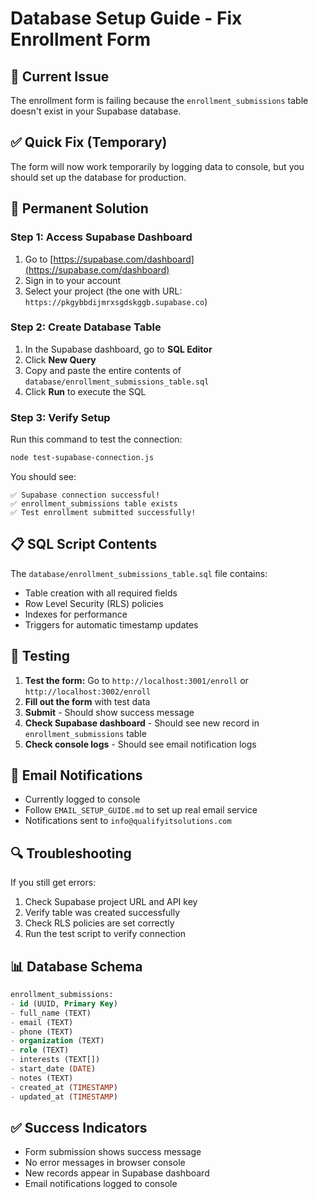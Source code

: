 # Database Setup Guide - Fix Enrollment Form

## 🚨 Current Issue
The enrollment form is failing because the `enrollment_submissions` table doesn't exist in your Supabase database.

## ✅ Quick Fix (Temporary)
The form will now work temporarily by logging data to console, but you should set up the database for production.

## 🔧 Permanent Solution

### Step 1: Access Supabase Dashboard
1. Go to [https://supabase.com/dashboard](https://supabase.com/dashboard)
2. Sign in to your account
3. Select your project (the one with URL: `https://pkgybbdijmrxsgdskggb.supabase.co`)

### Step 2: Create Database Table
1. In the Supabase dashboard, go to **SQL Editor**
2. Click **New Query**
3. Copy and paste the entire contents of `database/enrollment_submissions_table.sql`
4. Click **Run** to execute the SQL

### Step 3: Verify Setup
Run this command to test the connection:
```bash
node test-supabase-connection.js
```

You should see:
```
✅ Supabase connection successful!
✅ enrollment_submissions table exists
✅ Test enrollment submitted successfully!
```

## 📋 SQL Script Contents
The `database/enrollment_submissions_table.sql` file contains:
- Table creation with all required fields
- Row Level Security (RLS) policies
- Indexes for performance
- Triggers for automatic timestamp updates

## 🧪 Testing
1. **Test the form:** Go to `http://localhost:3001/enroll` or `http://localhost:3002/enroll`
2. **Fill out the form** with test data
3. **Submit** - Should show success message
4. **Check Supabase dashboard** - Should see new record in `enrollment_submissions` table
5. **Check console logs** - Should see email notification logs

## 📧 Email Notifications
- Currently logged to console
- Follow `EMAIL_SETUP_GUIDE.md` to set up real email service
- Notifications sent to `info@qualifyitsolutions.com`

## 🔍 Troubleshooting
If you still get errors:
1. Check Supabase project URL and API key
2. Verify table was created successfully
3. Check RLS policies are set correctly
4. Run the test script to verify connection

## 📊 Database Schema
```sql
enrollment_submissions:
- id (UUID, Primary Key)
- full_name (TEXT)
- email (TEXT)
- phone (TEXT)
- organization (TEXT)
- role (TEXT)
- interests (TEXT[])
- start_date (DATE)
- notes (TEXT)
- created_at (TIMESTAMP)
- updated_at (TIMESTAMP)
```

## ✅ Success Indicators
- Form submission shows success message
- No error messages in browser console
- New records appear in Supabase dashboard
- Email notifications logged to console
